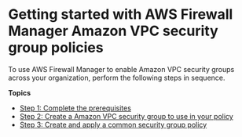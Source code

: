 # Getting started with AWS Firewall Manager​ Amazon VPC security group policies<a name="getting-started-fms-security-group"></a>

To use AWS Firewall Manager to enable Amazon VPC security groups across your organization, perform the following steps in sequence\. 

**Topics**
+ [Step 1: Complete the prerequisites](complete-prereq-security-group.md)
+ [Step 2: Create a Amazon VPC security group to use in your policy](get-started-fms-create-security-groups.md)
+ [Step 3: Create and apply a common security group policy](get-started-fms-sg-create-security-policy.md)